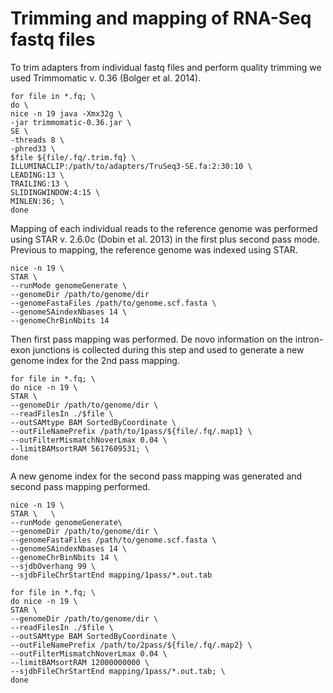 # Trimming and mapping of RNA-Seq fastq files

To trim adapters from individual fastq files and perform quality trimming we used Trimmomatic v. 0.36 (Bolger et al. 2014).
```
for file in *.fq; \
do \
nice -n 19 java -Xmx32g \
-jar trimmomatic-0.36.jar \
SE \
-threads 8 \
-phred33 \
$file ${file/.fq/.trim.fq} \
ILLUMINACLIP:/path/to/adapters/TruSeq3-SE.fa:2:30:10 \
LEADING:13 \
TRAILING:13 \
SLIDINGWINDOW:4:15 \
MINLEN:36; \
done
```
Mapping of each individual reads to the reference genome was performed using STAR v. 2.6.0c (Dobin et al. 2013) in the first plus second pass mode. Previous to mapping, the reference genome was indexed using STAR. 
 ```
nice -n 19 \
STAR \
--runMode genomeGenerate \
--genomeDir /path/to/genome/dir  
--genomeFastaFiles /path/to/genome.scf.fasta \
--genomeSAindexNbases 14 \
--genomeChrBinNbits 14
```
Then first pass mapping was performed. De novo information on the intron-exon junctions is collected during this step and used to generate a new genome index for the 2nd pass mapping.
 ```
for file in *.fq; \
do nice -n 19 \
STAR \
--genomeDir /path/to/genome/dir \
--readFilesIn ./$file \
--outSAMtype BAM SortedByCoordinate \
--outFileNamePrefix /path/to/1pass/${file/.fq/.map1} \
--outFilterMismatchNoverLmax 0.04 \
--limitBAMsortRAM 5617609531; \
done
```
A new genome index for the second pass mapping was generated and second pass mapping performed. 
 ```
nice -n 19 \
STAR \   \
--runMode genomeGenerate\ 
--genomeDir /path/to/genome/dir \
--genomeFastaFiles /path/to/genome.scf.fasta \
--genomeSAindexNbases 14 \
--genomeChrBinNbits 14 \
--sjdbOverhang 99 \
--sjdbFileChrStartEnd mapping/1pass/*.out.tab
 
for file in *.fq; \
do nice -n 19 \
STAR \
--genomeDir /path/to/genome/dir \
--readFilesIn ./$file \
--outSAMtype BAM SortedByCoordinate \
--outFileNamePrefix /path/to/2pass/${file/.fq/.map2} \
--outFilterMismatchNoverLmax 0.04 \
--limitBAMsortRAM 12000000000 \
--sjdbFileChrStartEnd mapping/1pass/*.out.tab; \
done
 
```
